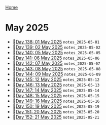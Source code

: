 [Home](../../main.md)

# May 2025


- 📝[Day 138: 01 May 2025](./05/notes_2025-05-01.md) `notes_2025-05-01`
- 📝[Day 139: 02 May 2025](./05/notes_2025-05-02.md) `notes_2025-05-02`
- 📝[Day 140: 05 May 2025](./05/notes_2025-05-05.md) `notes_2025-05-05`
- 📝[Day 141: 06 May 2025](./05/notes_2025-05-06.md) `notes_2025-05-06`
- 📝[Day 142: 07 May 2025](./05/notes_2025-05-07.md) `notes_2025-05-07`
- 📝[Day 143: 08 May 2025](./05/notes_2025-05-08.md) `notes_2025-05-08`
- 📝[Day 144: 09 May 2025](./05/notes_2025-05-09.md) `notes_2025-05-09`
- 📝[Day 145: 12 May 2025](./05/notes_2025-05-12.md) `notes_2025-05-12`
- 📝[Day 146: 13 May 2025](./05/notes_2025-05-13.md) `notes_2025-05-13`
- 📝[Day 147: 14 May 2025](./05/notes_2025-05-14.md) `notes_2025-05-14`
- 📝[Day 148: 15 May 2025](./05/notes_2025-05-15.md) `notes_2025-05-15`
- 📝[Day 149: 16 May 2025](./05/notes_2025-05-16.md) `notes_2025-05-16`
- 📝[Day 150: 19 May 2025](./05/notes_2025-05-19.md) `notes_2025-05-19`
- 📝[Day 151: 20 May 2025](./05/notes_2025-05-20.md) `notes_2025-05-20`
- 📝[Day 152: 21 May 2025](./05/notes_2025-05-21.md) `notes_2025-05-21`
